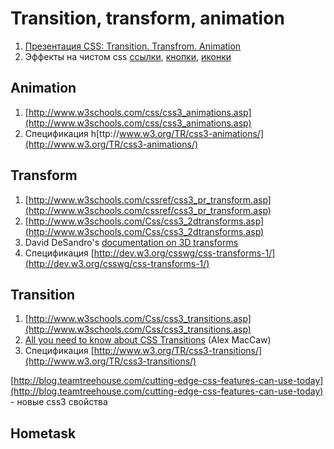 # Transition, transform, animation
1. [Презентация CSS: Transition. Transfrom. Animation](https://events.yandex.ru/lib/talks/565/)
2. Эффекты на чистом css [ссылки](http://tympanus.net/Development/CreativeLinkEffects/), [кнопки](http://tympanus.net/Development/CreativeButtons/), [иконки](http://tympanus.net/Development/IconHoverEffects/)
## Animation
1. [http://www.w3schools.com/css/css3_animations.asp](http://www.w3schools.com/css/css3_animations.asp)
2. Спецификация h[ttp://www.w3.org/TR/css3-animations/](http://www.w3.org/TR/css3-animations/)
## Transform
1. [http://www.w3schools.com/cssref/css3_pr_transform.asp](http://www.w3schools.com/cssref/css3_pr_transform.asp)
2. [http://www.w3schools.com/Css/css3_2dtransforms.asp](http://www.w3schools.com/Css/css3_2dtransforms.asp)
3. David DeSandro's [documentation on 3D transforms](http://desandro.github.com/3dtransforms/)
4. Спецификация [http://dev.w3.org/csswg/css-transforms-1/](http://dev.w3.org/csswg/css-transforms-1/)
## Transition
1. [http://www.w3schools.com/Css/css3_transitions.asp](http://www.w3schools.com/Css/css3_transitions.asp)
2. [All you need to know about CSS Transitions](http://blog.alexmaccaw.com/css-transitions) (Alex MacCaw)
3. Спецификация [http://www.w3.org/TR/css3-transitions/](http://www.w3.org/TR/css3-transitions/)

[http://blog.teamtreehouse.com/cutting-edge-css-features-can-use-today](http://blog.teamtreehouse.com/cutting-edge-css-features-can-use-today) - новые css3 свойства

## Hometask



